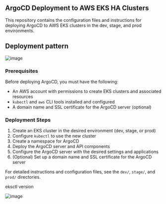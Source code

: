 ## ArgoCD Deployment to AWS EKS HA Clusters

This repository contains the configuration files and instructions for deploying ArgoCD to AWS EKS clusters in the dev, stage, and prod environments.

## Deployment pattern

![image](https://github.com/serglit72/argocd-eks/assets/13356713/0030e51f-33d8-410e-b304-8a05628bc6c6)


### Prerequisites

Before deploying ArgoCD, you must have the following:

- An AWS account with permissions to create EKS clusters and associated resources
- `kubectl` and `aws` CLI tools installed and configured
- A domain name and SSL certificate for the ArgoCD server (optional)

<!-- TODO: Create a shortcut to all TODOs -->
### Deployment Steps



1. Create an EKS cluster in the desired environment (dev, stage, or prod)
2. Configure `kubectl` to use the new cluster
3. Create a namespace for ArgoCD
4. Deploy the ArgoCD server and API components
5. Configure the ArgoCD server with the desired settings and applications
6. (Optional) Set up a domain name and SSL certificate for the ArgoCD server

For detailed instructions and configuration files, see the `dev/`, `stage/`, and `prod/` directories.



eksctl version

![image](https://github.com/serglit72/argocd-eks/assets/13356713/1f18e2de-222b-4e28-8754-657c1caff85c)
